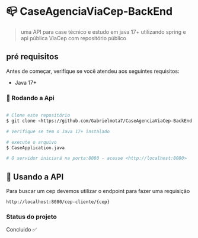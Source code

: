 # 📪 CaseAgenciaViaCep-BackEnd

> uma API para case técnico e estudo em java 17+ utilizando spring e api pública ViaCep com repositório público

## pré requisitos

Antes de começar, verifique se você atendeu aos seguintes requisitos:

* Java 17+

### 🚀 Rodando a Api

```bash

# Clone este repositório
$ git clone <https://github.com/Gabrielmota7/CaseAgenciaViaCep-BackEnd.git>

# Verifique se tem o Java 17+ instalado 

# execute o arquivo
$ CaseApplication.java

# O servidor iniciará na porta:8080 - acesse <http://localhost:8080>

```

## 🚀 Usando a API

Para buscar um cep devemos utilizar o endpoint para fazer uma requisição

```
http://localhost:8080/cep-cliente/{cep}

```

### Status do projeto

Concluido ✅

